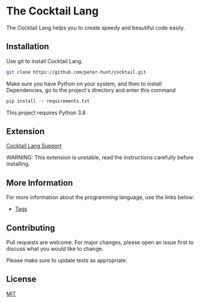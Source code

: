 # The Cocktail Lang
The Cocktail Lang helps you to create speedy and beautiful code easily.


## Installation
Use git to install Cocktail Lang.

```bash
git clone https://github.com/peter-hunt/cocktail.git
```

Make sure you have Python on your system, and then to install Dependencies, go to the project's directory and enter this command
```bash
pip install -r requirements.txt
```

This project requires Python 3.8


## Extension
[Cocktail Lang Support](https://github.com/peter-hunt/cocktail-lang-support)

WARNING: This extension is unstable, read the instructions carefully before installing.

## More Information
For more information about the programming language, use the links below:
- [Tags](tags.md)

## Contributing
Pull requests are welcome. For major changes, please open an issue first to discuss what you would like to change.

Please make sure to update tests as appropriate.

## License
[MIT](LICENSE.txt)
